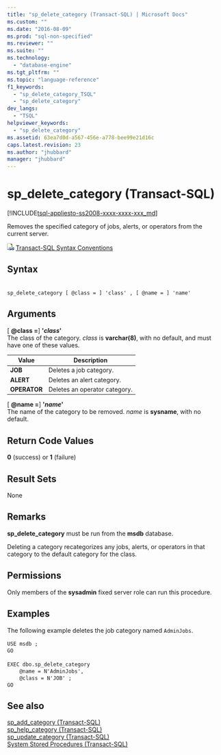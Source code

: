```yaml
---
title: "sp_delete_category (Transact-SQL) | Microsoft Docs"
ms.custom: ""
ms.date: "2016-08-09"
ms.prod: "sql-non-specified"
ms.reviewer: ""
ms.suite: ""
ms.technology: 
  - "database-engine"
ms.tgt_pltfrm: ""
ms.topic: "language-reference"
f1_keywords: 
  - "sp_delete_category_TSQL"
  - "sp_delete_category"
dev_langs: 
  - "TSQL"
helpviewer_keywords: 
  - "sp_delete_category"
ms.assetid: 63ea7d0d-a567-456e-a778-bee99e21d16c
caps.latest.revision: 23
ms.author: "jhubbard"
manager: "jhubbard"
---
```

# sp_delete_category (Transact-SQL)
[!INCLUDE[tsql-appliesto-ss2008-xxxx-xxxx-xxx_md](../../../database-engine/configure/windows/includes/tsql-appliesto-ss2008-xxxx-xxxx-xxx-md.md)]

  Removes the specified category of jobs, alerts, or operators from the current server.  
  
  
 ![Topic link icon](../../../database-engine/configure/windows/media/topic-link.gif "Topic link icon") [Transact-SQL Syntax Conventions](../../../t-sql/language-elements/transact-sql-syntax-conventions-transact-sql.md)  
  
## Syntax  
  
```  
  
sp_delete_category [ @class = ] 'class' , [ @name = ] 'name'   
```  
  
## Arguments  
 [ **@class =**] **'***class***'**  
 The class of the category. *class* is **varchar(8)**, with no default, and must have one of these values.  
  
|Value|Description|  
|-----------|-----------------|  
|**JOB**|Deletes a job category.|  
|**ALERT**|Deletes an alert category.|  
|**OPERATOR**|Deletes an operator category.|  
  
 [ **@name =**] **'***name***'**  
 The name of the category to be removed. *name* is **sysname**, with no default.  
  
## Return Code Values  
 **0** (success) or **1** (failure)  
  
## Result Sets  
 None  
  
## Remarks  
 **sp_delete_category** must be run from the **msdb** database.  
  
 Deleting a category recategorizes any jobs, alerts, or operators in that category to the default category for the class.  
  
## Permissions  
 Only members of the **sysadmin** fixed server role can run this procedure.  
  
## Examples  
 The following example deletes the job category named `AdminJobs`.  
  
```  
USE msdb ;  
GO   
  
EXEC dbo.sp_delete_category  
    @name = N'AdminJobs',  
    @class = N'JOB' ;  
GO   
```  
  
## See also  
 [sp_add_category &#40;Transact-SQL&#41;](../../../relational-databases/reference/system-stored-procedures/sp-add-category-transact-sql.md)   
 [sp_help_category &#40;Transact-SQL&#41;](../../../relational-databases/reference/system-stored-procedures/sp-help-category-transact-sql.md)   
 [sp_update_category &#40;Transact-SQL&#41;](../../../relational-databases/reference/system-stored-procedures/sp-update-category-transact-sql.md)   
 [System Stored Procedures &#40;Transact-SQL&#41;](../../../relational-databases/reference/system-stored-procedures/system-stored-procedures-transact-sql.md)  
  
  